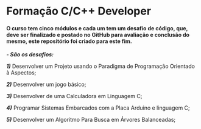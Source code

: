 # Formação C/C++ Developer 

####	O curso tem cinco módulos e cada um tem um desafio de código, que, deve ser finalizado e postado no GitHub para avaliação e conclusão do mesmo, este repositório foi criado para este fim.

 ***- São os desafios:***

***1)*** Desenvolver um Projeto usando o  Paradigma de Programação Orientado à Aspectos;

***2)*** Desenvolver um jogo básico;

***3)*** Desenvolver de uma Calculadora em Linguagem C;

***4)*** Programar Sistemas Embarcados com a Placa Arduino e linguagem C;

***5)*** Desenvolver um Algoritmo Para Busca em Árvores Balanceadas;


